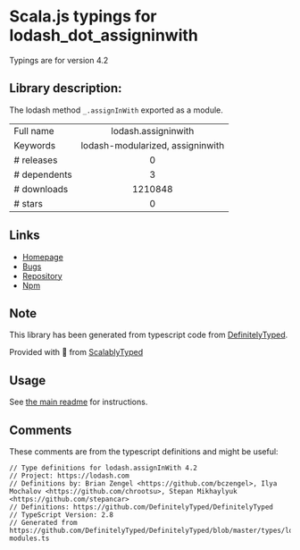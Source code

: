 
# Scala.js typings for lodash_dot_assigninwith

Typings are for version 4.2

## Library description:
The lodash method `_.assignInWith` exported as a module.

|                    |                 |
| ------------------ | :-------------: |
| Full name          | lodash.assigninwith |
| Keywords           | lodash-modularized, assigninwith |
| # releases         | 0 |
| # dependents       | 3 |
| # downloads        | 1210848 |
| # stars            | 0 |

## Links
- [Homepage](https://lodash.com/)
- [Bugs](https://github.com/lodash/lodash/issues)
- [Repository](https://github.com/lodash/lodash)
- [Npm](https://www.npmjs.com/package/lodash.assigninwith)
    


## Note
This library has been generated from typescript code from [DefinitelyTyped](https://definitelytyped.org).

Provided with :purple_heart: from [ScalablyTyped](https://github.com/oyvindberg/ScalablyTyped)

## Usage
See [the main readme](../../readme.md) for instructions.

## Comments

These comments are from the typescript definitions and might be useful:
```
// Type definitions for lodash.assignInWith 4.2
// Project: https://lodash.com
// Definitions by: Brian Zengel <https://github.com/bczengel>, Ilya Mochalov <https://github.com/chrootsu>, Stepan Mikhaylyuk <https://github.com/stepancar>
// Definitions: https://github.com/DefinitelyTyped/DefinitelyTyped
// TypeScript Version: 2.8
// Generated from https://github.com/DefinitelyTyped/DefinitelyTyped/blob/master/types/lodash/scripts/generate-modules.ts

```

